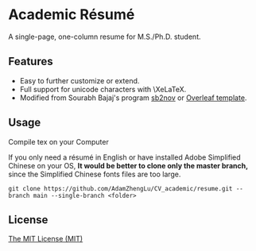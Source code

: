 # Academic Résumé
A single-page, one-column resume for M.S./Ph.D. student. 

## Features

- Easy to further customize or extend.
- Full support for unicode characters with \XeLaTeX\.
- Modified from Sourabh Bajaj's program [sb2nov](https://github.com/sb2nov/resume?tab=readme-ov-file) or [Overleaf template](https://www.overleaf.com/latex/templates/software-engineer-resume/gqxmqsvsbdjf).

## Usage

Compile tex on your Computer

If you only need a résumé in English or have installed Adobe Simplified Chinese on your OS, **It would be better to clone only the master branch,** since the Simplified Chinese fonts files are too large.

```
git clone https://github.com/AdamZhengLu/CV_academic/resume.git --branch main --single-branch <folder>
```

## License

[The MIT License (MIT)](http://opensource.org/licenses/MIT)
